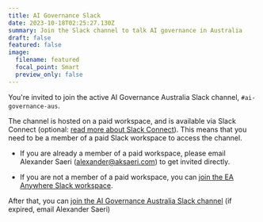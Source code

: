 ```yaml
---
title: AI Governance Slack
date: 2023-10-18T02:25:27.130Z
summary: Join the Slack channel to talk AI governance in Australia
draft: false
featured: false
image:
  filename: featured
  focal_point: Smart
  preview_only: false
---
```


You're invited to join the active AI Governance Australia Slack channel, `#ai-governance-aus`.

The channel is hosted on a paid workspace, and is available via Slack Connect (optional: [read more about Slack Connect](https://slack.com/intl/en-au/connect)). This means that you need to be a member of a paid Slack workspace to access the channel.


- If you are already a member of a paid workspace, please email Alexander Saeri ([alexander@aksaeri.com](alexander@aksaeri.com)) to get invited directly.

- If you are not a member of a paid workspace, you can [join the EA Anywhere Slack workspace](https://join.slack.com/t/eavirtualmeetupgroup/shared_invite/zt-nnm9fyfp-kPS1R98d~SW5soPRcfegoQ). 

After that, you can [join the AI Governance Australia Slack channel](
https://join.slack.com/share/enQtNjA1MjE2MjgxNzIzNy1iM2NmMTZmNmNmMzcwM2M5ZDFhMDZmY2VmYzZhOTUwYjNkYzBkMzQzYThmOTIwYTQ3OWM3NzQ4OWZiOTU0MWY1) (if expired, email Alexander Saeri)